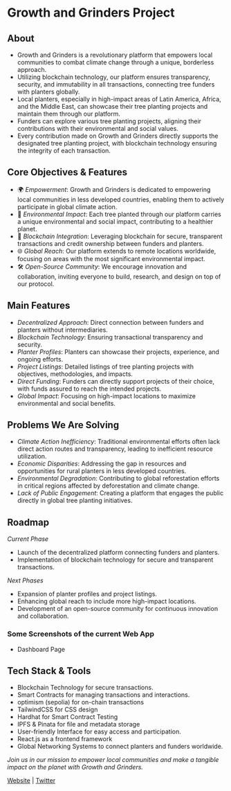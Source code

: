 # Growth and Grinders Project

## About
* Growth and Grinders is a revolutionary platform that empowers local communities to combat climate change through a unique, borderless approach.
* Utilizing blockchain technology, our platform ensures transparency, security, and immutability in all transactions, connecting tree funders with planters globally.
* Local planters, especially in high-impact areas of Latin America, Africa, and the Middle East, can showcase their tree planting projects and maintain them through our platform.
* Funders can explore various tree planting projects, aligning their contributions with their environmental and social values.
* Every contribution made on Growth and Grinders directly supports the designated tree planting project, with blockchain technology ensuring the integrity of each transaction.

## Core Objectives & Features
- 🌍 *Empowerment*: Growth and Grinders is dedicated to empowering local communities in less developed countries, enabling them to actively participate in global climate action.
- 🌱 *Environmental Impact*: Each tree planted through our platform carries a unique environmental and social impact, contributing to a healthier planet.
- 🔗 *Blockchain Integration*: Leveraging blockchain for secure, transparent transactions and credit ownership between funders and planters.
- 🌐 *Global Reach*: Our platform extends to remote locations worldwide, focusing on areas with the most significant environmental impact.
- 🛠️ *Open-Source Community*: We encourage innovation and collaboration, inviting everyone to build, research, and design on top of our protocol.

## Main Features
* *Decentralized Approach*: Direct connection between funders and planters without intermediaries.
* *Blockchain Technology*: Ensuring transactional transparency and security.
* *Planter Profiles*: Planters can showcase their projects, experience, and ongoing efforts.
* *Project Listings*: Detailed listings of tree planting projects with objectives, methodologies, and impacts.
* *Direct Funding*: Funders can directly support projects of their choice, with funds assured to reach the intended projects.
* *Global Impact*: Focusing on high-impact locations to maximize environmental and social benefits.

## Problems We Are Solving
* *Climate Action Inefficiency*: Traditional environmental efforts often lack direct action routes and transparency, leading to inefficient resource utilization.
* *Economic Disparities*: Addressing the gap in resources and opportunities for rural planters in less developed countries.
* *Environmental Degradation*: Contributing to global reforestation efforts in critical regions affected by deforestation and climate change.
* *Lack of Public Engagement*: Creating a platform that engages the public directly in global tree planting initiatives.

## Roadmap
*Current Phase*
* Launch of the decentralized platform connecting funders and planters.
* Implementation of blockchain technology for secure and transparent transactions.

*Next Phases*
* Expansion of planter profiles and project listings.
* Enhancing global reach to include more high-impact locations.
* Development of an open-source community for continuous innovation and collaboration.

### Some Screenshots of the current Web App
* Dashboard Page  

## Tech Stack & Tools
* Blockchain Technology for secure transactions.
* Smart Contracts for managing transactions and interactions.
* optimism (sepolia) for on-chain transactions
* TailwindCSS for CSS design
* Hardhat for Smart Contract Testing
* IPFS & Pinata for file and metadata storage
* User-friendly Interface for easy access and participation.
* React.js as a frontend framework
* Global Networking Systems to connect planters and funders worldwide.




*Join us in our mission to empower local communities and make a tangible impact on the planet with Growth and Grinders.*

[Website](https://growthandgriders.xyz) | [Twitter](https://twitter.com/growthGriders)
